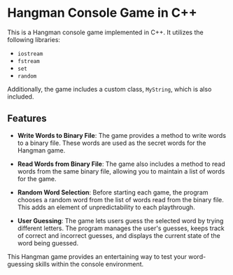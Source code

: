 # Hangman Console Game in C++

This is a Hangman console game implemented in C++. It utilizes the following libraries:

- `iostream`
- `fstream`
- `set`
- `random`

Additionally, the game includes a custom class, `MyString`, which is also included.

## Features
- **Write Words to Binary File**: The game provides a method to write words to a binary file. These words are used as the secret words for the Hangman game.

- **Read Words from Binary File**: The game also includes a method to read words from the same binary file, allowing you to maintain a list of words for the game.

- **Random Word Selection**: Before starting each game, the program chooses a random word from the list of words read from the binary file. This adds an element of unpredictability to each playthrough.

- **User Guessing**: The game lets users guess the selected word by trying different letters. The program manages the user's guesses, keeps track of correct and incorrect guesses, and displays the current state of the word being guessed.

This Hangman game provides an entertaining way to test your word-guessing skills within the console environment.

